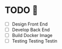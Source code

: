 # TODO 🚧

- [ ] Design Front End
- [ ] Develop Back End
- [ ] Build Docker Image
- [ ] Testing Testing Testin